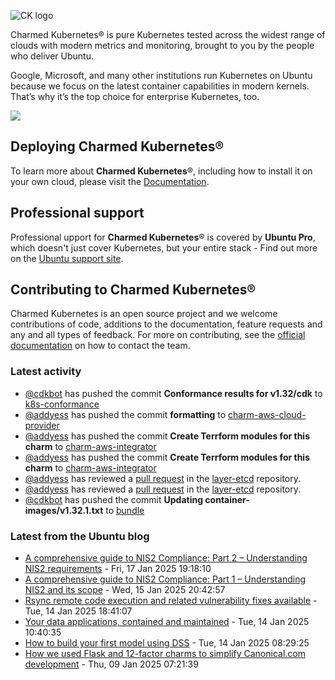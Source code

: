 ![CK logo](https://assets.ubuntu.com/v1/451d4cf4-Charmed+Kubernetes_RGB_onWhite_2022.svg)

Charmed Kubernetes® is pure Kubernetes tested across the widest range of clouds with modern metrics and monitoring, brought to you by the people who deliver Ubuntu.

Google, Microsoft, and many other institutions run Kubernetes on Ubuntu because we focus on the latest container capabilities in modern kernels. That’s why it’s the top choice for enterprise Kubernetes, too.

![](https://assets.ubuntu.com/v1/843c77b6-juju-at-a-glace.svg)

## Deploying Charmed Kubernetes®

To learn more about **Charmed Kubernetes**®, including how to install it on your own cloud, please visit the [Documentation][docs].

## Professional support

Professional upport for **Charmed Kubernetes**® is covered by **Ubuntu Pro**, which doesn't just cover Kubernetes, but your entire stack - Find out more on the [Ubuntu support site](https://ubuntu.com/support).

## Contributing to Charmed Kubernetes®

Charmed Kubernetes is an open source project and we welcome contributions of code, additions to the documentation, feature requests and any and all types of feedback. For more on contributing, see the [official documentation][get-in-touch] on how to contact the team.

<!-- LINKS -->
[docs]: https://ubuntu.com/kubernetes/docs
[get-in-touch]: https://ubuntu.com/kubernetes/docs/get-in-touch

### Latest activity

<!-- activity starts -->
 - [@cdkbot](https://github.com/cdkbot) has pushed the commit **Conformance results for v1.32/cdk** to [k8s-conformance](https://github.com/charmed-kubernetes/k8s-conformance)
 - [@addyess](https://github.com/addyess) has pushed the commit **formatting** to [charm-aws-cloud-provider](https://github.com/charmed-kubernetes/charm-aws-cloud-provider)
 - [@addyess](https://github.com/addyess) has pushed the commit **Create Terrform modules for this charm** to [charm-aws-integrator](https://github.com/charmed-kubernetes/charm-aws-integrator)
 - [@addyess](https://github.com/addyess) has pushed the commit **Create Terrform modules for this charm** to [charm-aws-integrator](https://github.com/charmed-kubernetes/charm-aws-integrator)
 - [@addyess](https://github.com/addyess) has reviewed a [pull request](https://github.com/charmed-kubernetes/layer-etcd/pull/213) in the [layer-etcd](https://github.com/charmed-kubernetes/layer-etcd) repository.
 - [@addyess](https://github.com/addyess) has reviewed a [pull request](https://github.com/charmed-kubernetes/layer-etcd/pull/213) in the [layer-etcd](https://github.com/charmed-kubernetes/layer-etcd) repository.
 - [@cdkbot](https://github.com/cdkbot) has pushed the commit **Updating container-images/v1.32.1.txt** to [bundle](https://github.com/charmed-kubernetes/bundle)
<!-- activity ends -->

<!-- roadmap starts -->

<!-- roadmap ends -->

### Latest from the Ubuntu blog

<!-- blog starts -->
* [A comprehensive guide to NIS2 Compliance: Part 2 &#8211; Understanding NIS2 requirements](https://ubuntu.com//blog/a-comprehensive-guide-to-nis2-compliance-part-2-understanding-nis2-requirements) - Fri, 17 Jan 2025 19:18:10 
* [A comprehensive guide to NIS2 Compliance: Part 1 &#8211; Understanding NIS2 and its scope](https://ubuntu.com//blog/a-comprehensive-guide-to-nis2-compliance-part-1-understanding-nis2-and-its-scope) - Wed, 15 Jan 2025 20:42:57 
* [Rsync remote code execution and related vulnerability fixes available](https://ubuntu.com//blog/rsync-remote-code-execution) - Tue, 14 Jan 2025 18:41:07 
* [Your data applications, contained and maintained](https://ubuntu.com//blog/introducing-trusted-open-source-data-containers) - Tue, 14 Jan 2025 10:40:35 
* [How to build your first model using DSS](https://ubuntu.com//blog/how-to-build-your-first-model-using-dss) - Tue, 14 Jan 2025 08:29:25 
* [How we used Flask and 12-factor charms to simplify Canonical.com development](https://ubuntu.com//blog/how-we-used-flask-and-12-factor-charms-to-simplify-canonical-com-development) - Thu, 09 Jan 2025 07:21:39 
<!-- blog ends -->
